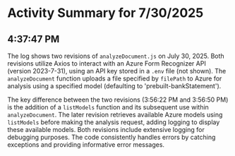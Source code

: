 # Activity Summary for 7/30/2025

## 4:37:47 PM
The log shows two revisions of `analyzeDocument.js` on July 30, 2025.  Both revisions utilize Axios to interact with an Azure Form Recognizer API (version 2023-7-31), using an API key stored in a `.env` file (not shown).  The `analyzeDocument` function uploads a file specified by `filePath` to Azure for analysis using a specified model (defaulting to 'prebuilt-bankStatement').

The key difference between the two revisions (3:56:22 PM and 3:56:50 PM) is the addition of a `listModels` function and its subsequent use within `analyzeDocument`. The later revision retrieves available Azure models using `listModels` before making the analysis request, adding logging to display these available models.  Both revisions include extensive logging for debugging purposes.  The code consistently handles errors by catching exceptions and providing informative error messages.
